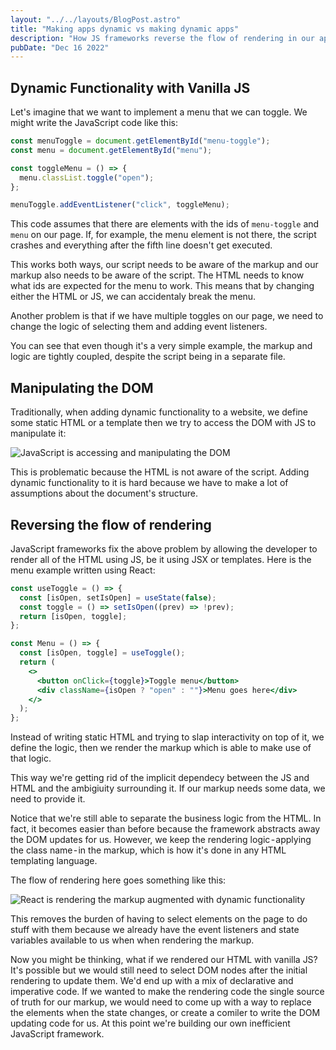 ```yaml
---
layout: "../../layouts/BlogPost.astro"
title: "Making apps dynamic vs making dynamic apps"
description: "How JS frameworks reverse the flow of rendering in our apps"
pubDate: "Dec 16 2022"
---
```


## Dynamic Functionality with Vanilla JS

Let's imagine that we want to implement a menu that we can toggle. We might write the JavaScript code like this:

```js
const menuToggle = document.getElementById("menu-toggle");
const menu = document.getElementById("menu");

const toggleMenu = () => {
  menu.classList.toggle("open");
};

menuToggle.addEventListener("click", toggleMenu);
```

This code assumes that there are elements with the ids of `menu-toggle` and `menu` on our page. If, for example, the menu element is not there, the script crashes and everything after the fifth line doesn't get executed.

This works both ways, our script needs to be aware of the markup and our markup also needs to be aware of the script. The HTML needs to know what ids are expected for the menu to work. This means that by changing either the HTML or JS, we can accidentaly break the menu.

Another problem is that if we have multiple toggles on our page, we need to change the logic of selecting them and adding event listeners.

You can see that even though it's a very simple example, the markup and logic are tightly coupled, despite the script being in a separate file.

## Manipulating the DOM

Traditionally, when adding dynamic functionality to a website, we define some static HTML or a template then we try to access the DOM with JS to manipulate it:

![JavaScript is accessing and manipulating the DOM](/vanilla-js-rendering-flow.png)

This is problematic because the HTML is not aware of the script. Adding dynamic functionality to it is hard because we have to make a lot of assumptions about the document's structure.

## Reversing the flow of rendering

JavaScript frameworks fix the above problem by allowing the developer to render all of the HTML using JS, be it using JSX or templates. Here is the menu example written using React:

```jsx
const useToggle = () => {
  const [isOpen, setIsOpen] = useState(false);
  const toggle = () => setIsOpen((prev) => !prev);
  return [isOpen, toggle];
};

const Menu = () => {
  const [isOpen, toggle] = useToggle();
  return (
    <>
      <button onClick={toggle}>Toggle menu</button>
      <div className={isOpen ? "open" : ""}>Menu goes here</div>
    </>
  );
};
```

Instead of writing static HTML and trying to slap interactivity on top of it, we define the logic, then we render the markup which is able to make use of that logic.

This way we're getting rid of the implicit dependecy between the JS and HTML and the ambigiuity surrounding it. If our markup needs some data, we need to provide it.

Notice that we're still able to separate the business logic from the HTML. In fact, it becomes easier than before because the framework abstracts away the DOM updates for us. However, we keep the rendering logic - applying the class name - in the markup, which is how it's done in any HTML templating language.

The flow of rendering here goes something like this:

![React is rendering the markup augmented with dynamic functionality](/react-rendering-flow.png)

This removes the burden of having to select elements on the page to do stuff with them because we already have the event listeners and state variables available to us when when rendering the markup.

Now you might be thinking, what if we rendered our HTML with vanilla JS? It's possible but we would still need to select DOM nodes after the initial rendering to update them. We'd end up with a mix of declarative and imperative code. If we wanted to make the rendering code the single source of truth for our markup, we would need to come up with a way to replace the elements when the state changes, or create a comiler to write the DOM updating code for us. At this point we're building our own inefficient JavaScript framework.
